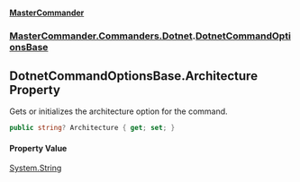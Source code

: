 #### [MasterCommander](MasterCommander.md 'MasterCommander')
### [MasterCommander.Commanders.Dotnet](MasterCommander.md#MasterCommander.Commanders.Dotnet 'MasterCommander.Commanders.Dotnet').[DotnetCommandOptionsBase](DotnetCommandOptionsBase.md 'MasterCommander.Commanders.Dotnet.DotnetCommandOptionsBase')

## DotnetCommandOptionsBase.Architecture Property

Gets or initializes the architecture option for the command.

```csharp
public string? Architecture { get; set; }
```

#### Property Value
[System.String](https://docs.microsoft.com/en-us/dotnet/api/System.String 'System.String')